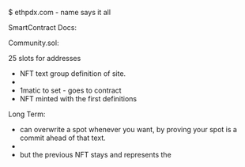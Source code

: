 $ ethpdx.com - name says it all

SmartContract Docs:

Community.sol:

25 slots for addresses
- NFT text group definition of site.
-
- 1matic to set - goes to contract
- NFT minted with the first definitions



Long Term:
- can overwrite a spot whenever you want, by proving your spot is a commit ahead of that text.
-
- but the previous NFT stays and represents the
